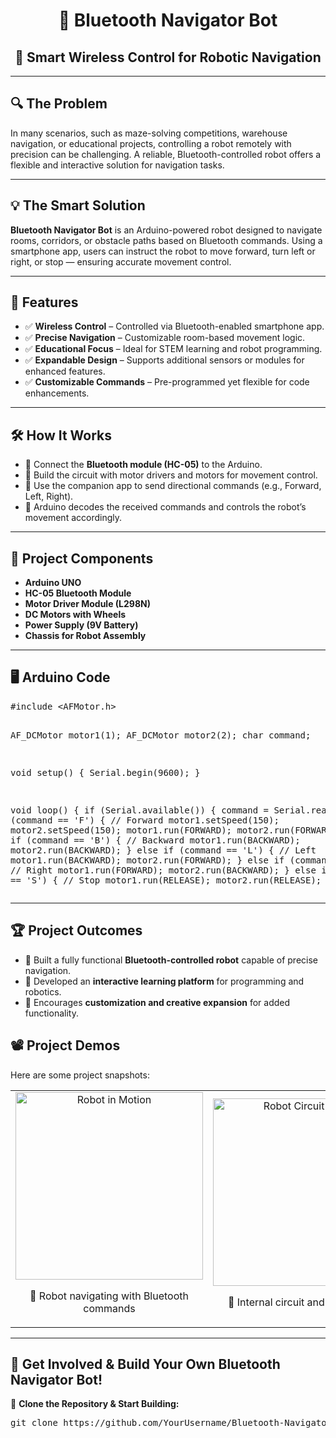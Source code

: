 <!DOCTYPE html>
<html lang="en">
<head>
    <meta charset="UTF-8">
    <meta name="viewport" content="width=device-width, initial-scale=1.0">
    <title>Bluetooth Navigator Bot</title>
</head>
<body>

<h1 align="center">🤖 Bluetooth Navigator Bot</h1>
<h2 align="center">📲 Smart Wireless Control for Robotic Navigation</h2>

<hr>

<h2>🔍 The Problem</h2>
<p>In many scenarios, such as maze-solving competitions, warehouse navigation, or educational projects, controlling a robot remotely with precision can be challenging. A reliable, Bluetooth-controlled robot offers a flexible and interactive solution for navigation tasks.</p>

<hr>

<h2>💡 The Smart Solution</h2>
<p><b>Bluetooth Navigator Bot</b> is an Arduino-powered robot designed to navigate rooms, corridors, or obstacle paths based on Bluetooth commands. Using a smartphone app, users can instruct the robot to move forward, turn left or right, or stop — ensuring accurate movement control.</p>

<hr>

<h2>🚀 Features</h2>
<ul>
    <li>✅ <b>Wireless Control</b> – Controlled via Bluetooth-enabled smartphone app.</li>
    <li>✅ <b>Precise Navigation</b> – Customizable room-based movement logic.</li>
    <li>✅ <b>Educational Focus</b> – Ideal for STEM learning and robot programming.</li>
    <li>✅ <b>Expandable Design</b> – Supports additional sensors or modules for enhanced features.</li>
    <li>✅ <b>Customizable Commands</b> – Pre-programmed yet flexible for code enhancements.</li>
</ul>

<hr>

<h2>🛠️ How It Works</h2>
<ul>
    <li>🔹 Connect the <b>Bluetooth module (HC-05)</b> to the Arduino.</li>
    <li>🔹 Build the circuit with motor drivers and motors for movement control.</li>
    <li>🔹 Use the companion app to send directional commands (e.g., Forward, Left, Right).</li>
    <li>🔹 Arduino decodes the received commands and controls the robot’s movement accordingly.</li>
</ul>

<hr>

<h2>📜 Project Components</h2>
<ul>
    <li><b>Arduino UNO</b></li>
    <li><b>HC-05 Bluetooth Module</b></li>
    <li><b>Motor Driver Module (L298N)</b></li>
    <li><b>DC Motors with Wheels</b></li>
    <li><b>Power Supply (9V Battery)</b></li>
    <li><b>Chassis for Robot Assembly</b></li>
</ul>

<hr>

<h2>🖥️ Arduino Code</h2>
<pre>
#include &lt;AFMotor.h&gt; 

AF_DCMotor motor1(1); 
AF_DCMotor motor2(2); 
char command; 

void setup() {
    Serial.begin(9600); 
}

void loop() {
    if (Serial.available()) {
        command = Serial.read();
        if (command == 'F') { // Forward
            motor1.setSpeed(150);
            motor2.setSpeed(150);
            motor1.run(FORWARD);
            motor2.run(FORWARD);
        } else if (command == 'B') { // Backward
            motor1.run(BACKWARD);
            motor2.run(BACKWARD);
        } else if (command == 'L') { // Left
            motor1.run(BACKWARD);
            motor2.run(FORWARD);
        } else if (command == 'R') { // Right
            motor1.run(FORWARD);
            motor2.run(BACKWARD);
        } else if (command == 'S') { // Stop
            motor1.run(RELEASE);
            motor2.run(RELEASE);
        }
    }
}
</pre>

<hr>

<h2>🏆 Project Outcomes</h2>
<ul>
    <li>🤖 Built a fully functional <b>Bluetooth-controlled robot</b> capable of precise navigation.</li>
    <li>🎯 Developed an <b>interactive learning platform</b> for programming and robotics.</li>
    <li>🔧 Encourages <b>customization and creative expansion</b> for added functionality.</li>
</ul>

<h2>📽️ Project Demos</h2>

<p>Here are some project snapshots:</p>

<table align="center" border="0" cellpadding="10">
    <tr>
        <td align="center">
            <img src="Bot_Moving.jpg" alt="Robot in Motion" width="300">
            <p>📸 Robot navigating with Bluetooth commands</p>
        </td>
        <td align="center">
            <img src="Bot_Circuit.jpg" alt="Robot Circuit Design" width="300">
            <p>📸 Internal circuit and wiring setup</p>
        </td>
    </tr>
</table>

<hr>
<h2>🔗 Get Involved & Build Your Own Bluetooth Navigator Bot!</h2>
<p>🚀 <b>Clone the Repository & Start Building:</b></p>
<pre>
git clone https://github.com/YourUsername/Bluetooth-Navigator-Bot.git
</pre>

</body>
</html>
